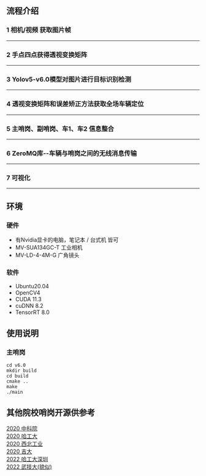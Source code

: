 ## 流程介绍
### 1 相机/视频 获取图片帧

---
### 2 手点四点获得透视变换矩阵

---
### 3 Yolov5-v6.0模型对图片进行目标识别检测

---
### 4 透视变换矩阵和误差矫正方法获取全场车辆定位

---
### 5 主哨岗、副哨岗、车1、车2 信息整合

---
### 6 ZeroMQ库--车辆与哨岗之间的无线消息传输

---
### 7 可视化

---

## 环境
### 硬件
- 有Nvidia显卡的电脑，笔记本 / 台式机 皆可
- MV-SUA134GC-T 工业相机
- MV-LD-4-4M-G 广角镜头
### 软件
- Ubuntu20.04
- OpenCV4
- CUDA 11.3
- cuDNN 8.2
- TensorRT 8.0


## 使用说明
### 主哨岗
```shell
cd v6.0
mkdir build
cd build
cmake ..
make
./main
```

## 其他院校哨岗开源供参考
[2020 中科院](https://github.com/DRL-CASIA/RMAI2020-Perception)  
[2020 哈工大](https://github.com/MengXiangBo/ICRA2020_RM_IHiter_Perception)  
[2020 西北工业](https://github.com/nwpu-v5-team/ICRA-RoboMaster-2020-Perception)  
[2020 吉大](https://github.com/Junking1/ICRA2020-JLU-TARS_GO-Perception)  
[2022 哈工大深圳](https://github.com/Critical-HIT-hitsz/RMUA2022)  
[2022 武技大(貌似)](https://github.com/chinaheyu/whistle)  